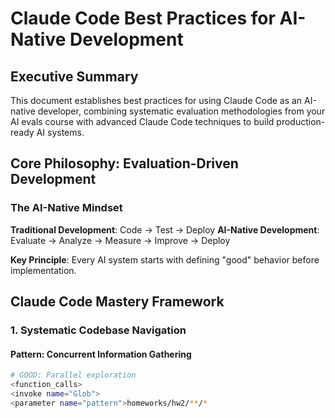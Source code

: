 # Claude Code Best Practices for AI-Native Development

## Executive Summary
This document establishes best practices for using Claude Code as an AI-native developer, combining systematic evaluation methodologies from your AI evals course with advanced Claude Code techniques to build production-ready AI systems.

## Core Philosophy: Evaluation-Driven Development

### The AI-Native Mindset
**Traditional Development**: Code → Test → Deploy
**AI-Native Development**: Evaluate → Analyze → Measure → Improve → Deploy

**Key Principle**: Every AI system starts with defining "good" behavior before implementation.

## Claude Code Mastery Framework

### 1. Systematic Codebase Navigation

#### Pattern: Concurrent Information Gathering
```bash
# GOOD: Parallel exploration
<function_calls>
<invoke name="Glob">
<parameter name="pattern">homeworks/hw2/**/*